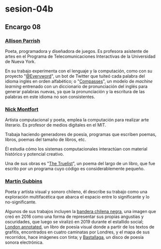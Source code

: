 # sesion-04b

## Encargo 08 <!-- investigar la poesía y el trabajo de las poetas Allison Parrish, Nick Montfort y Martín Gubbins -->
### [Allison Parrish](https://www.decontextualize.com/)

Poeta, programadora y diseñadora de juegos. Es profesora asistente de artes en el Programa de Telecomunicaciones Interactivas de la Universidad de Nueva York.

En su trabajo experimenta con el lenguaje y la computación, como con su proyecto "[@Everyword](https://x.com/everyword)", un bot de Twitter que tuiteó cada palabra del idioma inglés en orden alfabético; o "[Compasses](https://www.nvidia.com/es-la/research/ai-art-gallery/artists/allison-parrish/)", un modelo de *machine learning* entrenado con un diccionario de pronunciación del inglés para generar palabras nuevas, ya que la pronunciación y la escritura de las palabras en este idioma no son consistentes.

### [Nick Montfort](https://nickm.com/me.html)

Artista computacional y poeta, emplea la computación para realizar arte literario. Es profesor de medios digitales en el MIT.

Trabaja haciendo generadores de poesía, programas que escriben poemas, libros, poemas del tamaño de libros, etc.

Él estudia cómo los sistemas computacionales interactúan con material histórico y potencial creativo.

Una de sus obras es "[The Truelist](https://nickm.com/poems/)", un poema del largo de un libro, que fue escrito por un programa cuyo código es considerablemente pequeño.

### [Martín Gubbins](https://martingubbins.cl/bio/#)

Poeta y artista visual y sonoro chileno, él describe su trabajo como una exploración multifacética que abarca el espacio entre lo significante y lo no-significante.

Algunos de sus trabajos incluyen la [bandera chilena negra](https://palabrapublica.uchile.cl/martin-gubbins-el-poeta-detras-de-la-bandera-chilena-negra-quedarme-lo-mas-callado-posible-fue-una-decision-etica-y-estetica/), una imagen que creó en 2016 como una forma de representar sus propias angustias y oscuridades, que luego se viralizó en 2019 durante el estallido social; [London annotated](https://martingubbins.cl/london-annotated/), un libro de poesía visual donde a partir de los textos de grafitis, encontrados en cuatro caminatas por Londres, y el mapa de sus recorridos, hace imágenes con tinta; y [Bastallaga](https://martingubbins.cl/bastallaga/), un disco de poesía sonora electrónica.
